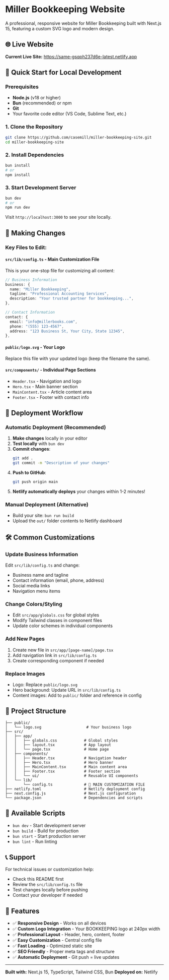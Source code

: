 # Miller Bookkeeping Website

A professional, responsive website for Miller Bookkeeping built with Next.js 15, featuring a custom SVG logo and modern design.

## 🌐 Live Website
**Current Live Site:** https://same-gsqph237d6e-latest.netlify.app

## 🚀 Quick Start for Local Development

### Prerequisites
- **Node.js** (v18 or higher)
- **Bun** (recommended) or npm
- **Git**
- Your favorite code editor (VS Code, Sublime Text, etc.)

### 1. Clone the Repository
```bash
git clone https://github.com/casemill/miller-bookkeeping-site.git
cd miller-bookkeeping-site
```

### 2. Install Dependencies
```bash
bun install
# or
npm install
```

### 3. Start Development Server
```bash
bun dev
# or
npm run dev
```

Visit `http://localhost:3000` to see your site locally.

## 📝 Making Changes

### Key Files to Edit:

#### **`src/lib/config.ts`** - Main Customization File
This is your one-stop file for customizing all content:
```typescript
// Business Information
business: {
  name: "Miller Bookkeeping",
  tagline: "Professional Accounting Services",
  description: "Your trusted partner for bookkeeping...",
},

// Contact Information
contact: {
  email: "info@millerbooks.com",
  phone: "(555) 123-4567",
  address: "123 Business St, Your City, State 12345",
},
```

#### **`public/logo.svg`** - Your Logo
Replace this file with your updated logo (keep the filename the same).

#### **`src/components/`** - Individual Page Sections
- `Header.tsx` - Navigation and logo
- `Hero.tsx` - Main banner section
- `MainContent.tsx` - Article content area
- `Footer.tsx` - Footer with contact info

## 🔄 Deployment Workflow

### Automatic Deployment (Recommended)
1. **Make changes** locally in your editor
2. **Test locally** with `bun dev`
3. **Commit changes**:
   ```bash
   git add .
   git commit -m "Description of your changes"
   ```
4. **Push to GitHub**:
   ```bash
   git push origin main
   ```
5. **Netlify automatically deploys** your changes within 1-2 minutes!

### Manual Deployment (Alternative)
- Build your site: `bun run build`
- Upload the `out/` folder contents to Netlify dashboard

## 🛠️ Common Customizations

### Update Business Information
Edit `src/lib/config.ts` and change:
- Business name and tagline
- Contact information (email, phone, address)
- Social media links
- Navigation menu items

### Change Colors/Styling
- Edit `src/app/globals.css` for global styles
- Modify Tailwind classes in component files
- Update color schemes in individual components

### Add New Pages
1. Create new file in `src/app/[page-name]/page.tsx`
2. Add navigation link in `src/lib/config.ts`
3. Create corresponding component if needed

### Replace Images
- Logo: Replace `public/logo.svg`
- Hero background: Update URL in `src/lib/config.ts`
- Content images: Add to `public/` folder and reference in config

## 📁 Project Structure
```
├── public/
│   └── logo.svg                    # Your business logo
├── src/
│   ├── app/
│   │   ├── globals.css            # Global styles
│   │   ├── layout.tsx             # App layout
│   │   └── page.tsx               # Home page
│   ├── components/
│   │   ├── Header.tsx             # Navigation header
│   │   ├── Hero.tsx               # Hero banner
│   │   ├── MainContent.tsx        # Main content area
│   │   ├── Footer.tsx             # Footer section
│   │   └── ui/                    # Reusable UI components
│   └── lib/
│       └── config.ts              # 🎯 MAIN CUSTOMIZATION FILE
├── netlify.toml                   # Netlify deployment config
├── next.config.js                 # Next.js configuration
└── package.json                   # Dependencies and scripts
```

## 🔧 Available Scripts

- `bun dev` - Start development server
- `bun build` - Build for production
- `bun start` - Start production server
- `bun lint` - Run linting

## 📞 Support

For technical issues or customization help:
- Check this README first
- Review the `src/lib/config.ts` file
- Test changes locally before pushing
- Contact your developer if needed

## 🎨 Features

- ✅ **Responsive Design** - Works on all devices
- ✅ **Custom Logo Integration** - Your BOOKKEEPING logo at 240px width
- ✅ **Professional Layout** - Header, hero, content, footer
- ✅ **Easy Customization** - Central config file
- ✅ **Fast Loading** - Optimized static site
- ✅ **SEO Friendly** - Proper meta tags and structure
- ✅ **Automatic Deployment** - Git push = live updates

---

**Built with:** Next.js 15, TypeScript, Tailwind CSS, Bun
**Deployed on:** Netlify